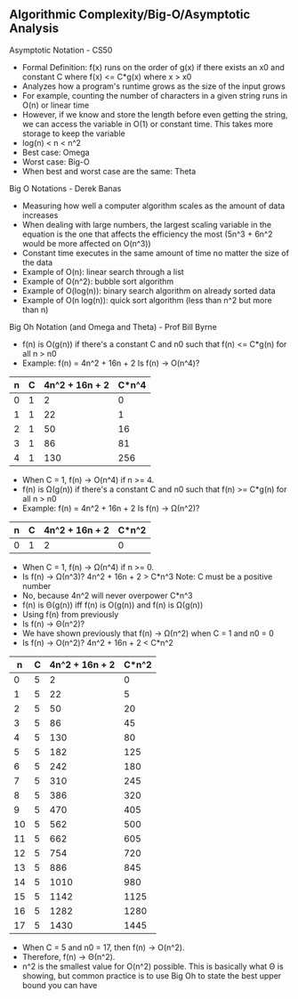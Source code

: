 ## Algorithmic Complexity/Big-O/Asymptotic Analysis ##

Asymptotic Notation - CS50
- Formal Definition: f(x) runs on the order of g(x) if there exists an x0 and constant C where f(x) <= C*g(x) where x > x0
- Analyzes how a program's runtime grows as the size of the input grows
- For example, counting the number of characters in a given string runs in O(n) or linear time
- However, if we know and store the length before even getting the string, we can access the variable in O(1) or constant time. This takes more storage to keep the variable
- log(n) < n < n^2
- Best case: Omega
- Worst case: Big-O
- When best and worst case are the same: Theta

Big O Notations - Derek Banas
- Measuring how well a computer algorithm scales as the amount of data increases
- When dealing with large numbers, the largest scaling variable in the equation is the one that affects the efficiency the most (5n^3 + 6n^2 would be more affected on O(n^3))
- Constant time executes in the same amount of time no matter the size of the data
- Example of O(n): linear search through a list
- Example of O(n^2): bubble sort algorithm
- Example of O(log(n)): binary search algorithm on already sorted data
- Example of O(n log(n)): quick sort algorithm (less than n^2 but more than n)

Big Oh Notation (and Omega and Theta) - Prof Bill Byrne
- f(n) is O(g(n)) if there's a constant C and n0 such that f(n) <= C*g(n) for all n > n0
- Example:
f(n) = 4n^2 + 16n + 2
Is f(n) -> O(n^4)?

| n | C | 4n^2 + 16n + 2 | C*n^4 |
| --- | --- | --- | --- |
| 0 | 1 | 2 | 0 |
| 1 | 1 | 22 | 1 |
| 2 | 1 | 50 | 16 |
| 3 | 1 | 86 | 81 |
| 4 | 1 | 130 | 256 |
- When C = 1, f(n) -> O(n^4) if n >= 4.
-  f(n) is Ω(g(n)) if there's a constant C and n0 such that f(n) >= C*g(n) for all n > n0
- Example:
f(n) = 4n^2 + 16n + 2
Is f(n) -> Ω(n^2)?

| n | C | 4n^2 + 16n + 2 | C*n^2 |
| --- | --- | --- | --- |
| 0 | 1 | 2 | 0 |
- When C = 1, f(n) -> Ω(n^4) if n >= 0.
- Is f(n) -> Ω(n^3)?
4n^2 + 16n + 2 > C*n^3
Note: C must be a positive number
- No, because 4n^2 will never overpower C*n^3
- f(n) is Θ(g(n)) iff f(n) is O(g(n)) and f(n) is Ω(g(n))
- Using f(n) from previously
- Is f(n) -> Θ(n^2)?
- We have shown previously that f(n) -> Ω(n^2) when C = 1 and n0 = 0
- Is f(n) -> O(n^2)?
4n^2 + 16n + 2 < C*n^2

| n | C | 4n^2 + 16n + 2 | C*n^2 |
| --- | --- | --- | --- |
| 0 | 5 | 2 | 0 |
| 1 | 5 | 22 | 5 |
| 2 | 5 | 50 | 20 |
| 3 | 5 | 86 | 45 |
| 4 | 5 | 130 | 80 |
| 5 | 5 | 182 | 125 |
| 6 | 5 | 242 | 180 |
| 7 | 5 | 310 | 245 |
| 8 | 5 | 386 | 320 |
| 9 | 5 | 470 | 405 |
| 10 | 5 | 562 | 500 |
| 11 | 5 | 662 | 605 |
| 12 | 5 | 754 | 720 |
| 13 | 5 | 886 | 845 |
| 14 | 5 | 1010 | 980 |
| 15 | 5 | 1142 | 1125 |
| 16 | 5 | 1282 | 1280 |
| 17 | 5 | 1430 | 1445 |
- When C = 5 and n0 = 17, then f(n) -> O(n^2).
- Therefore, f(n) -> Θ(n^2).
- n^2 is the smallest value for O(n^2) possible. This is basically what Θ is showing, but common practice is to use Big Oh to state the best upper bound you can have